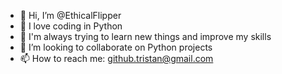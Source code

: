 - 👋 Hi, I’m @EthicalFlipper
- 👀 I love coding in Python
- 🌱 I'm always trying to learn new things and improve my skills
- 💞️ I’m looking to collaborate on Python projects
- 📫 How to reach me: github.tristan@gmail.com


<!---
EthicalFlipper/EthicalFlipper is a ✨ special ✨ repository because its `README.md` (this file) appears on your GitHub profile.
You can click the Preview link to take a look at your changes.
--->
